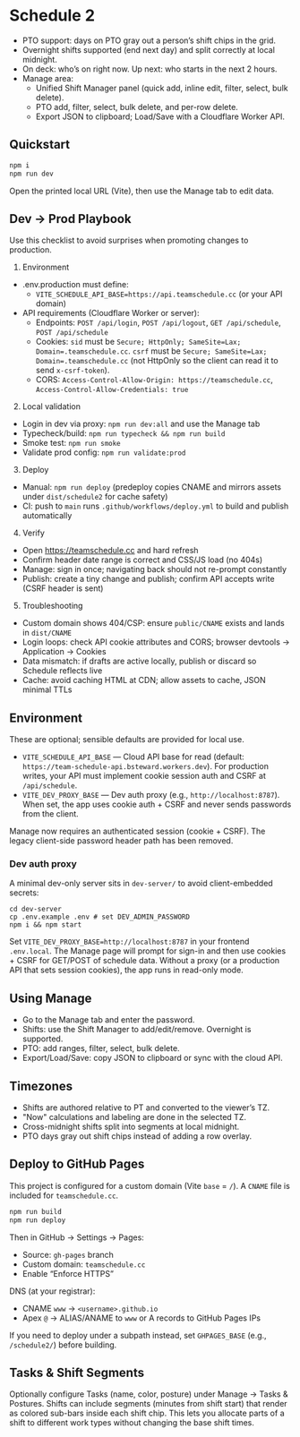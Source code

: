 # Schedule 2

- PTO support: days on PTO gray out a person’s shift chips in the grid.
- Overnight shifts supported (end next day) and split correctly at local midnight.
- On deck: who’s on right now. Up next: who starts in the next 2 hours.
- Manage area:
	- Unified Shift Manager panel (quick add, inline edit, filter, select, bulk delete).
	- PTO add, filter, select, bulk delete, and per-row delete.
	- Export JSON to clipboard; Load/Save with a Cloudflare Worker API.

## Quickstart

```bash
npm i
npm run dev
```

Open the printed local URL (Vite), then use the Manage tab to edit data.

## Dev → Prod Playbook

Use this checklist to avoid surprises when promoting changes to production.

1) Environment
- .env.production must define:
	- `VITE_SCHEDULE_API_BASE=https://api.teamschedule.cc` (or your API domain)
- API requirements (Cloudflare Worker or server):
	- Endpoints: `POST /api/login`, `POST /api/logout`, `GET /api/schedule`, `POST /api/schedule`
	- Cookies: `sid` must be `Secure; HttpOnly; SameSite=Lax; Domain=.teamschedule.cc`. `csrf` must be `Secure; SameSite=Lax; Domain=.teamschedule.cc` (not HttpOnly so the client can read it to send `x-csrf-token`).
	- CORS: `Access-Control-Allow-Origin: https://teamschedule.cc`, `Access-Control-Allow-Credentials: true`

2) Local validation
- Login in dev via proxy: `npm run dev:all` and use the Manage tab
- Typecheck/build: `npm run typecheck && npm run build`
- Smoke test: `npm run smoke`
- Validate prod config: `npm run validate:prod`

3) Deploy
- Manual: `npm run deploy` (predeploy copies CNAME and mirrors assets under `dist/schedule2` for cache safety)
- CI: push to `main` runs `.github/workflows/deploy.yml` to build and publish automatically

4) Verify
- Open https://teamschedule.cc and hard refresh
- Confirm header date range is correct and CSS/JS load (no 404s)
- Manage: sign in once; navigating back should not re-prompt constantly
- Publish: create a tiny change and publish; confirm API accepts write (CSRF header is sent)

5) Troubleshooting
- Custom domain shows 404/CSP: ensure `public/CNAME` exists and lands in `dist/CNAME`
- Login loops: check API cookie attributes and CORS; browser devtools → Application → Cookies
- Data mismatch: if drafts are active locally, publish or discard so Schedule reflects live
- Cache: avoid caching HTML at CDN; allow assets to cache, JSON minimal TTLs


## Environment

These are optional; sensible defaults are provided for local use.

- `VITE_SCHEDULE_API_BASE` — Cloud API base for read (default: `https://team-schedule-api.bsteward.workers.dev`). For production writes, your API must implement cookie session auth and CSRF at `/api/schedule`.
- `VITE_DEV_PROXY_BASE` — Dev auth proxy (e.g., `http://localhost:8787`). When set, the app uses cookie auth + CSRF and never sends passwords from the client.

Manage now requires an authenticated session (cookie + CSRF). The legacy client-side password header path has been removed.

### Dev auth proxy

A minimal dev-only server sits in `dev-server/` to avoid client-embedded secrets:

```
cd dev-server
cp .env.example .env # set DEV_ADMIN_PASSWORD
npm i && npm start
```

Set `VITE_DEV_PROXY_BASE=http://localhost:8787` in your frontend `.env.local`. The Manage page will prompt for sign-in and then use cookies + CSRF for GET/POST of schedule data. Without a proxy (or a production API that sets session cookies), the app runs in read-only mode.

## Using Manage

- Go to the Manage tab and enter the password.
- Shifts: use the Shift Manager to add/edit/remove. Overnight is supported.
- PTO: add ranges, filter, select, bulk delete.
- Export/Load/Save: copy JSON to clipboard or sync with the cloud API.

## Timezones

- Shifts are authored relative to PT and converted to the viewer’s TZ.
- "Now" calculations and labeling are done in the selected TZ.
- Cross-midnight shifts split into segments at local midnight.
- PTO days gray out shift chips instead of adding a row overlay.

## Deploy to GitHub Pages

This project is configured for a custom domain (Vite `base` = `/`). A `CNAME` file is included for `teamschedule.cc`.

```bash
npm run build
npm run deploy
```

Then in GitHub → Settings → Pages:
- Source: `gh-pages` branch
- Custom domain: `teamschedule.cc`
- Enable “Enforce HTTPS”

DNS (at your registrar):
- CNAME `www` → `<username>.github.io`
- Apex `@` → ALIAS/ANAME to `www` or A records to GitHub Pages IPs

If you need to deploy under a subpath instead, set `GHPAGES_BASE` (e.g., `/schedule2/`) before building.

## Tasks & Shift Segments

Optionally configure Tasks (name, color, posture) under Manage → Tasks & Postures. Shifts can include segments (minutes from shift start) that render as colored sub-bars inside each shift chip. This lets you allocate parts of a shift to different work types without changing the base shift times.
